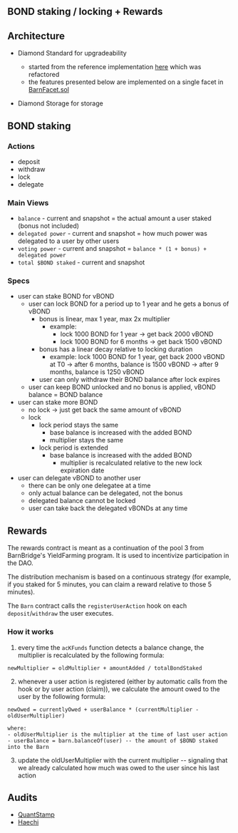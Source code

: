 ## BOND staking / locking + Rewards

## Architecture
- Diamond Standard for upgradeability
    - started from the reference implementation [here](https://github.com/mudgen/diamond-1) which was refactored
    - the features presented below are implemented on a single facet in [BarnFacet.sol](./contracts/facets/BarnFacet.sol)

- Diamond Storage for storage

## BOND staking
### Actions
- deposit
- withdraw
- lock
- delegate

### Main Views
- `balance` - current and snapshot = the actual amount a user staked (bonus not included)
- `delegated power` - current and snapshot = how much power was delegated to a user by other users
- `voting power` - current and snapshot = `balance * (1 + bonus) + delegated power`
- `total $BOND staked` - current and snapshot

### Specs
- user can stake BOND for vBOND
    - user can lock BOND for a period up to 1 year and he gets a bonus of vBOND
        - bonus is linear, max 1 year, max 2x multiplier
            - example:
                - lock 1000 BOND for 1 year → get back 2000 vBOND
                - lock 1000 BOND for 6 months → get back 1500 vBOND
        - bonus has a linear decay relative to locking duration
            - example: lock 1000 BOND for 1 year, get back 2000 vBOND at T0 → after 6 months, balance is 1500 vBOND → after 9 months, balance is 1250 vBOND
        - user can only withdraw their BOND balance after lock expires
    - user can keep BOND unlocked and no bonus is applied, vBOND balance = BOND balance
- user can stake more BOND
    - no lock → just get back the same amount of vBOND
    - lock
        - lock period stays the same
            - base balance is increased with the added BOND
            - multiplier stays the same
        - lock period is extended
            - base balance is increased with the added BOND
                - multiplier is recalculated relative to the new lock expiration date
- user can delegate vBOND to another user
    - there can be only one delegatee at a time
    - only actual balance can be delegated, not the bonus
    - delegated balance cannot be locked
    - user can take back the delegated vBONDs at any time

## Rewards
The rewards contract is meant as a continuation of the pool 3 from BarnBridge's YieldFarming program. It is used to incentivize participation in the DAO.

The distribution mechanism is based on a continuous strategy (for example, if you staked for 5 minutes, you can claim a reward relative to those 5 minutes).

The `Barn` contract calls the `registerUserAction` hook on each `deposit`/`withdraw` the user executes.

### How it works
1. every time the `acKFunds` function detects a balance change, the multiplier is recalculated by the following formula:
```
newMultiplier = oldMultiplier + amountAdded / totalBondStaked
```
2. whenever a user action is registered (either by automatic calls from the hook or by user action (claim)), we calculate the amount owed to the user by the following formula:
```
newOwed = currentlyOwed + userBalance * (currentMultiplier - oldUserMultiplier)

where:
- oldUserMultiplier is the multiplier at the time of last user action
- userBalance = barn.balanceOf(user) -- the amount of $BOND staked into the Barn
```
3. update the oldUserMultiplier with the current multiplier -- signaling that we already calculated how much was owed to the user since his last action

## Audits
- [QuantStamp](https://github.com/BarnBridge/BarnBridge-PM/blob/master/audits/Quantstamp-DAO.pdf)
- [Haechi](https://github.com/BarnBridge/BarnBridge-PM/blob/master/audits/HAECHI-DAO.pdf)
